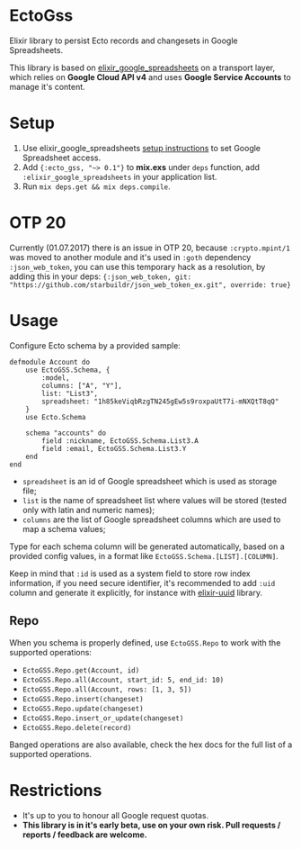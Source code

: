 # EctoGss
Elixir library to persist Ecto records and changesets in Google Spreadsheets.

This library is based on [elixir_google_spreadsheets](https://github.com/Voronchuk/elixir_google_spreadsheets) on a transport layer,
which relies on __Google Cloud API v4__ and uses __Google Service Accounts__ to manage it's content.

# Setup
1. Use elixir_google_spreadsheets [setup instructions](https://github.com/Voronchuk/elixir_google_spreadsheets)
to set Google Spreadsheet access.
2. Add `{:ecto_gss, "~> 0.1"}` to __mix.exs__ under `deps` function, add `:elixir_google_spreadsheets` in your application list.
3. Run `mix deps.get && mix deps.compile`.

# OTP 20
Currently (01.07.2017) there is an issue in OTP 20, because `:crypto.mpint/1` was moved to another module and it's used in `:goth` dependency `:json_web_token`, you can use this temporary hack as a resolution, by adding this in your deps: `{:json_web_token, git: "https://github.com/starbuildr/json_web_token_ex.git", override: true}`

# Usage
Configure Ecto schema by a provided sample:

```
defmodule Account do
    use EctoGSS.Schema, {
        :model,
        columns: ["A", "Y"],
        list: "List3",
        spreadsheet: "1h85keViqbRzgTN245gEw5s9roxpaUtT7i-mNXQtT8qQ"
    }
    use Ecto.Schema

    schema "accounts" do
        field :nickname, EctoGSS.Schema.List3.A
        field :email, EctoGSS.Schema.List3.Y
    end
end
```

* `spreadsheet` is an id of Google spreadsheet which is used as storage file;
* `list` is the name of spreadsheet list where values will be stored (tested only with latin and numeric names);
* `columns` are the list of Google spreadsheet columns which are used to map a schema values;

Type for each schema column will be generated automatically, based on a provided config values, in a format like `EctoGSS.Schema.[LIST].[COLUMN]`.

Keep in mind that `:id` is used as a system field to store row index information, if you need secure identifier, it's recommended to add `:uid` column and generate it explicitly, for instance with [elixir-uuid](https://github.com/zyro/elixir-uuid) library.

## Repo
When you schema is properly defined, use `EctoGSS.Repo` to work with the supported operations:

* `EctoGSS.Repo.get(Account, id)`
* `EctoGSS.Repo.all(Account, start_id: 5, end_id: 10)`
* `EctoGSS.Repo.all(Account, rows: [1, 3, 5])`
* `EctoGSS.Repo.insert(changeset)`
* `EctoGSS.Repo.update(changeset)`
* `EctoGSS.Repo.insert_or_update(changeset)`
* `EctoGSS.Repo.delete(record)`

Banged operations are also available, check the hex docs for the full list of a supported operations.

# Restrictions
* It's up to you to honour all Google request quotas.
* __This library is in it's early beta, use on your own risk. Pull requests / reports / feedback are welcome.__
